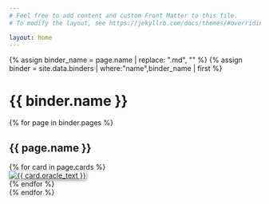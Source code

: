 ```yaml
---
# Feel free to add content and custom Front Matter to this file.
# To modify the layout, see https://jekyllrb.com/docs/themes/#overriding-theme-defaults

layout: home
---
```


{% assign binder_name = page.name | replace: ".md", "" %}
{% assign binder = site.data.binders | where:"name",binder_name | first %}
<div>
	<h1 class="reference-jump-header">{{ binder.name }}</h1>
	{% for page in binder.pages %}
	<h2 class="reference-block-header">{{ page.name }}</h2>
	<div class="card-grid " data-component="card-grid">
	  	<div class="card-grid-inner">
		{% for card in page.cards %}
		    <div class="card-grid-item">
		        <a href="{{ card.scryfall_uri }}">
		        	<img class="card lea border-black" src="{{ card.image_uris.normal }}" style="box-shadow: 1px 1px 6px rgba(0,0,0,0.45); z-index: 5;" title="{{ card.oracle_text }}" />
	        	</a>
		    </div>
		{% endfor %}
		</div>
	</div>
  	{% endfor %}
</div>
